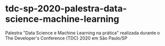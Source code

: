 # tdc-sp-2020-palestra-data-science-machine-learning
Palestra "Data Science e Machine Learning na prática" realizada durante o The Developer's Conference (TDC) 2020 em São Paulo/SP

